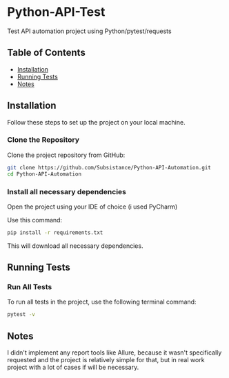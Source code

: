 # Python-API-Test

Test API automation project using Python/pytest/requests

## Table of Contents

- [Installation](#installation)
- [Running Tests](#running-tests)
- [Notes](#notes)


## Installation

Follow these steps to set up the project on your local machine.


### Clone the Repository

Clone the project repository from GitHub:

```bash
git clone https://github.com/Subsistance/Python-API-Automation.git
cd Python-API-Automation
```

### Install all necessary dependencies

Open the project using your IDE of choice (i used PyCharm)

Use this command:

```bash
pip install -r requirements.txt
```

This will download all necessary dependencies.

## Running Tests
### Run All Tests

To run all tests in the project, use the following terminal command:

```bash
pytest -v
```

## Notes

I didn't implement any report tools like Allure, because it wasn't specifically requested and the project is relatively simple for that, but in real work project with a lot of cases if will be necessary.
